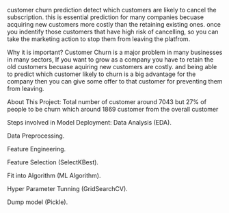 customer churn prediction detect which customers are likely to cancel the subscription. this is essential prediction for many companies becuase acquiring new customers more costly than the retaining existing ones. once you indentify those customers that have high risk of cancelling, so you can take the marketing action to stop them from leaving the platfrom.

Why it is important?
Customer Churn is a major problem in many businesses in many sectors, If you want to grow as a company you have to retain the old customers becuase aquiring new customers are costly. and being able to predict which customer likely to churn is a big advantage for the company then you can give some offer to that customer for preventing them from leaving.


About This Project:
Total number of customer around 7043 but 27% of people to be churn which around 1869 customer from the overall customer


Steps involved in Model Deployment:
Data Analysis (EDA).

Data Preprocessing.

Feature Engineering.

Feature Selection (SelectKBest).

Fit into Algorithm (ML Algorithm).

Hyper Parameter Tunning (GridSearchCV).

Dump model (Pickle).
